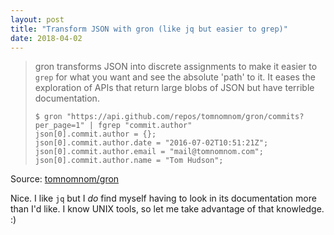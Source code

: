 ```yaml
---
layout: post
title: "Transform JSON with gron (like jq but easier to grep)"
date: 2018-04-02
---
```


> gron transforms JSON into discrete assignments to make it easier to `grep` for what you want and see the absolute 'path' to it.
It eases the exploration of APIs that return large blobs of JSON but have terrible documentation.
>
> ```
> $ gron "https://api.github.com/repos/tomnomnom/gron/commits?per_page=1" | fgrep "commit.author"
> json[0].commit.author = {};
> json[0].commit.author.date = "2016-07-02T10:51:21Z";
> json[0].commit.author.email = "mail@tomnomnom.com";
> json[0].commit.author.name = "Tom Hudson";
> ```

Source: [tomnomnom/gron](https://github.com/tomnomnom/gron)

Nice.  I like `jq` but I _do_ find myself having to look in its documentation more than I'd like.  I know UNIX tools, so let me take advantage of that knowledge.  :)
